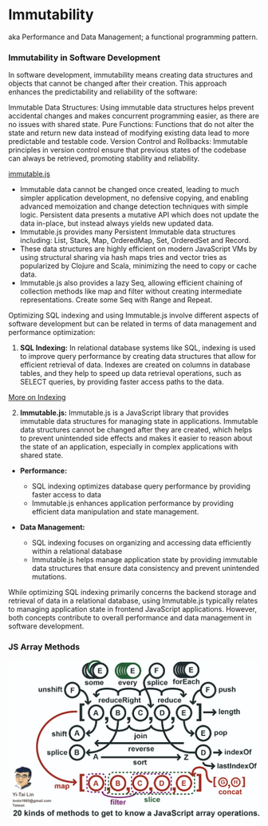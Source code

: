 # Immutability
aka Performance and Data Management; a functional programming pattern.

### Immutability in Software Development

In software development, immutability means creating data structures and objects that cannot be changed after their creation. This approach enhances the predictability and reliability of the software:

Immutable Data Structures: Using immutable data structures helps prevent accidental changes and makes concurrent programming easier, as there are no issues with shared state.
Pure Functions: Functions that do not alter the state and return new data instead of modifying existing data lead to more predictable and testable code.
Version Control and Rollbacks: Immutable principles in version control ensure that previous states of the codebase can always be retrieved, promoting stability and reliability.

[immutable.js](https://immutable-js.com/)

- Immutable data cannot be changed once created, leading to much simpler application development, no defensive copying, and enabling advanced memoization and change detection techniques with simple logic. Persistent data presents a mutative API which does not update the data in-place, but instead always yields new updated data.
- Immutable.js provides many Persistent Immutable data structures including: List, Stack, Map, OrderedMap, Set, OrderedSet and Record.
- These data structures are highly efficient on modern JavaScript VMs by using structural sharing via hash maps tries and vector tries as popularized by Clojure and Scala, minimizing the need to copy or cache data.
- Immutable.js also provides a lazy Seq, allowing efficient chaining of collection methods like map and filter without creating intermediate representations. Create some Seq with Range and Repeat.

Optimizing SQL indexing and using Immutable.js involve different aspects of software development but can be related in terms of data management and performance optimization:

1. **SQL Indexing:** In relational database systems like SQL, indexing is used to improve query performance by creating data structures that allow for efficient retrieval of data. Indexes are created on columns in database tables, and they help to speed up data retrieval operations, such as SELECT queries, by providing faster access paths to the data.

[More on Indexing](https://use-the-index-luke.com/)

2. **Immutable.js:** Immutable.js is a JavaScript library that provides immutable data structures for managing state in applications. Immutable data structures cannot be changed after they are created, which helps to prevent unintended side effects and makes it easier to reason about the state of an application, especially in complex applications with shared state.

- **Performance:**
    - SQL indexing optimizes database query performance by providing faster access to data
    - Immutable.js enhances application performance by providing efficient data manipulation and state management.

- **Data Management:**
    - SQL indexing focuses on organizing and accessing data efficiently within a relational database
    - Immutable.js helps manage application state by providing immutable data structures that ensure data consistency and prevent unintended mutations.

While optimizing SQL indexing primarily concerns the backend storage and retrieval of data in a relational database, using Immutable.js typically relates to managing application state in frontend JavaScript applications. However, both concepts contribute to overall performance and data management in software development.

### JS Array Methods

![JS Array Methods](./js-array-methods.png)